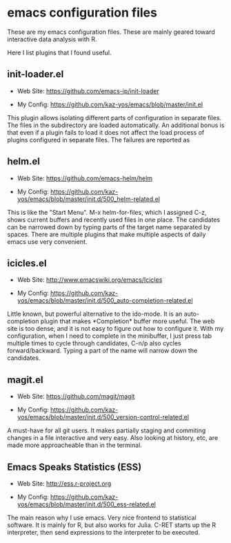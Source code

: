 emacs configuration files
=====

These are my emacs configuration files. These are mainly geared toward interactive data analysis with R.

Here I list plugins that I found useful.


init-loader.el
-------------------------------------------------------------------------------

- Web Site: https://github.com/emacs-jp/init-loader

- My Config: https://github.com/kaz-yos/emacs/blob/master/init.el


This plugin allows isolating different parts of configuration in separate files. The files in the subdirectory are loaded automatically. An additional bonus is that even if a plugin fails to load it does not affect the load process of plugins configured in separate files. The failures are reported as


helm.el
-------------------------------------------------------------------------------

- Web Site: https://github.com/emacs-helm/helm

- My Config: https://github.com/kaz-yos/emacs/blob/master/init.d/500_helm-related.el

This is like the "Start Menu". M-x helm-for-files, which I assigned C-z, shows current buffers and recently used files in one place. The candidates can be narrowed down by typing parts of the target name separated by spaces. There are multiple plugins that make multiple aspects of daily emacs use very convenient.


icicles.el
-------------------------------------------------------------------------------

- Web Site: http://www.emacswiki.org/emacs/Icicles

- My Config: https://github.com/kaz-yos/emacs/blob/master/init.d/500_auto-completion-related.el


Little known, but powerful alternative to the ido-mode. It is an auto-completion plugin that makes \*Completion\* buffer more useful. The web site is too dense, and it is not easy to figure out how to configure it. With my configuration, when I need to complete in the minibuffer, I just press tab multiple times to cycle through candidates, C-n/p also cycles forward/backward. Typing a part of the name will narrow down the candidates.


magit.el
-------------------------------------------------------------------------------

- Web Site: https://github.com/magit/magit

- My Config: https://github.com/kaz-yos/emacs/blob/master/init.d/500_version-control-related.el

A must-have for all git users. It makes partially staging and commiting changes in a file interactive and very easy. Also looking at history, etc, are made more approacheable than in the terminal.


Emacs Speaks Statistics (ESS)
-------------------------------------------------------------------------------

- Web Site: http://ess.r-project.org

- My Config: https://github.com/kaz-yos/emacs/blob/master/init.d/500_ess-related.el

The main reason why I use emacs. Very nice frontend to statistical software. It is mainly for R, but also works for Julia. C-RET starts up the R interpreter, then send expressions to the interpreter to be executed.
